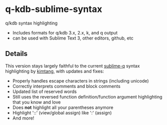 # q-kdb-sublime-syntax
q/kdb syntax highlighting

* Includes formats for q/kdb 3.x, 2.x, k, and q output 
* can be used with Sublime Text 3, other editors, github, etc

## Details
This version stays largely faithful to the current [sublime-q](https://github.com/komsit37/sublime-q) syntax highlighting by [kimtang](https://github.com/kimtang/sublime-q), with updates and fixes:

* Properly handles escape characters in strings (including unicode)
* Correctly interprets comments and block comments
* Updated list of reserved words 
* Still uses the reversed function definition/function argument highlighting that you know and love
* Does **not** highlight all your parentheses anymore
* Highlight '::' (view/global assign) like ':' (assign)
* And more!
 
